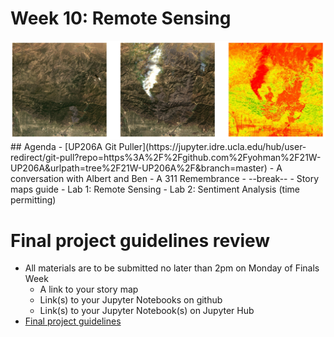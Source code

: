 # Week 10: Remote Sensing

<img src="images/remote2.png">
## Agenda
- [UP206A Git Puller](https://jupyter.idre.ucla.edu/hub/user-redirect/git-pull?repo=https%3A%2F%2Fgithub.com%2Fyohman%2F21W-UP206A&urlpath=tree%2F21W-UP206A%2F&branch=master)
- A conversation with Albert and Ben
- A 311 Remembrance
- --break--
- Story maps guide
- Lab 1: Remote Sensing
- Lab 2: Sentiment Analysis (time permitting)

# Final project guidelines review

- All materials are to be submitted no later than 2pm on Monday of Finals Week
   - A link to your story map
   - Link(s) to your Jupyter Notebooks on github
   - Link(s) to your Jupyter Notebook(s) on Jupyter Hub
- [Final project guidelines](../../Midterm%20and%20Finals/readme.md)

